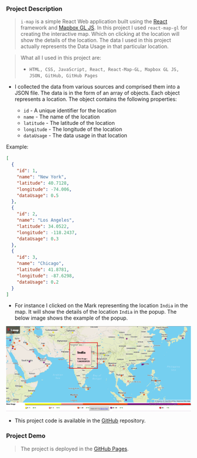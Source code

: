 ### Project Description

> `i-map` is a simple React Web application built using the [React](https://reactjs.org/) framework and [Mapbox GL JS](https://docs.mapbox.com/mapbox-gl-js/api/). In this project I used `react-map-gl` for creating the interactive map. Which on clicking at the location will show the details of the location. The data I used in this project actually represents the Data Usage in that particular location.

>  What all I used in this project are:
> + `HTML, CSS, JavaScript, React, React-Map-GL, Mapbox GL JS, JSON, GitHub, GitHub Pages`


+ I collected the data from various sources and comprised them into a JSON file. The data is in the form of an array of objects. Each object represents a location. The object contains the following properties:

  - `id` - A unique identifier for the location
  - `name` - The name of the location
  - `latitude` - The latitude of the location
  - `longitude` - The longitude of the location
  - `dataUsage` - The data usage in that location

Example:

```json
[
  {
    "id": 1,
    "name": "New York",
    "latitude": 40.7128,
    "longitude": -74.006,
    "dataUsage": 0.5
  },
  {
    "id": 2,
    "name": "Los Angeles",
    "latitude": 34.0522,
    "longitude": -118.2437,
    "dataUsage": 0.3
  },
  {
    "id": 3,
    "name": "Chicago",
    "latitude": 41.8781,
    "longitude": -87.6298,
    "dataUsage": 0.2
  }
]
```

+ For instance I clicked on the Mark representing the location `India` in the map. It will show the details of the location `India` in the popup. The below image shows the example of the popup.

![Popup](https://github.com/mnk17arts/i-map/raw/master/src/data/imap-india.png)


+ This project code is available in the [GitHub](https://github.com/mnk17arts/i-map) repository. 

### Project Demo

> The project is deployed in the [GitHub Pages](https://mnk17arts.github.io/i-map/).
